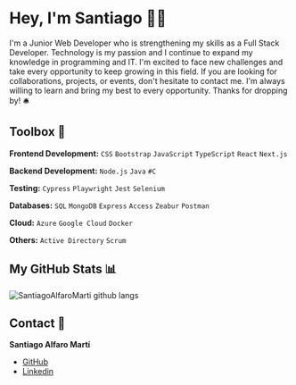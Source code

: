 # Hey, I'm Santiago 👋🏽

I'm a Junior Web Developer who is strengthening my skills as a Full Stack Developer. Technology is my passion and I continue to expand my knowledge in programming and IT. I'm excited to face new challenges and take every opportunity to keep growing in this field. If you are looking for collaborations, projects, or events, don't hesitate to contact me. I'm always willing to learn and bring my best to every opportunity. Thanks for dropping by! :bellhop_bell:


## Toolbox :toolbox:

**Frontend Development:** `CSS` `Bootstrap` `JavaScript` `TypeScript` `React`  `Next.js`

**Backend Development:** `Node.js` `Java` `#C` 

**Testing:** `Cypress` `Playwright` `Jest` `Selenium`

**Databases:** `SQL` `MongoDB` `Express` `Access` `Zeabur` `Postman`

**Cloud:** `Azure` `Google Cloud` `Docker`

**Others:** `Active Directory` `Scrum` 


## My GitHub Stats :bar_chart:

![SantiagoAlfaroMarti github langs](https://github-readme-stats.vercel.app/api/top-langs/?username=SantiagoAlfaroMarti&layout=compact&langs_count=10&theme=shadow_blue)


## Contact :trumpet:

**Santiago Alfaro Martí**
  - [GitHub](https://github.com/SantiagoAlfaroMarti)
  - [Linkedin](https://www.linkedin.com/in/santi-juan-alfaro-marti/)
